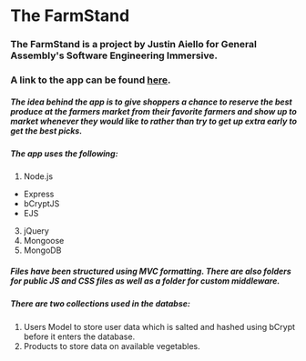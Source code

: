 # The FarmStand
### The FarmStand is a project by Justin Aiello for General Assembly's Software Engineering Immersive.
### A link to the app can be found [here](https://the-farm-stand.herokuapp.com/).
##### The idea behind the app is to give shoppers a chance to reserve the best produce at the farmers market from their favorite farmers and show up to market whenever they would like to rather than try to get up extra early to get the best picks.
##### The app uses the following:
1. Node.js
  * Express
  * bCryptJS
  * EJS
3. jQuery
4. Mongoose
5. MongoDB
##### Files have been structured using MVC formatting. There are also folders for public JS and CSS files as well as a folder for custom middleware.
##### There are two collections used in the databse:
1. Users Model to store user data which is salted and hashed using bCrypt before it enters the database.
2. Products to store data on available vegetables.
